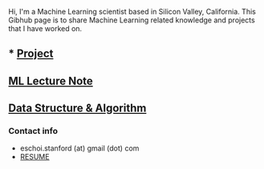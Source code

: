 Hi, I'm a Machine Learning scientist based in Silicon Valley, California. 
This Gibhub page is to share Machine Learning related knowledge and projects that I have worked on.

## * [Project](project/README.md)

## [ML Lecture Note](lecture_note/README.md)

## [Data Structure & Algorithm](dsa/dsa.md)

### Contact info
- eschoi.stanford (at) gmail (dot) com
- [RESUME]()
